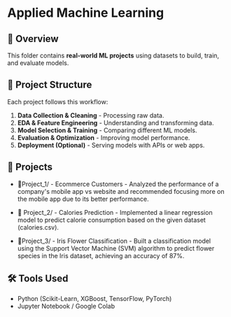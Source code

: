 # Applied Machine Learning

## 📌 Overview
This folder contains **real-world ML projects** using datasets to build, train, and evaluate models.

## 📂 Project Structure
Each project follows this workflow:
1. **Data Collection & Cleaning** - Processing raw data.
2. **EDA & Feature Engineering** - Understanding and transforming data.
3. **Model Selection & Training** - Comparing different ML models.
4. **Evaluation & Optimization** - Improving model performance.
5. **Deployment (Optional)** - Serving models with APIs or web apps.

## 🚀 Projects
- 🤖Project_1/ - Ecommerce Customers - Analyzed the performance of a company's mobile app vs website and recommended focusing more on the mobile app due to its better performance.

- 🤖 Project_2/ - Calories Prediction - Implemented a linear regression model to predict calorie consumption based on the given dataset (calories.csv).

- 🤖Project_3/ - Iris Flower Classification - Built a classification model using the Support Vector Machine (SVM) algorithm to predict flower species in the Iris dataset, achieving an accuracy of 87%.



## 🛠️ Tools Used
- Python (Scikit-Learn, XGBoost, TensorFlow, PyTorch)
- Jupyter Notebook / Google Colab
